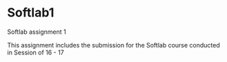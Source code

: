 # Softlab1
Softlab assignment 1

This assignment includes the submission for the Softlab course conducted in Session of 16 - 17
